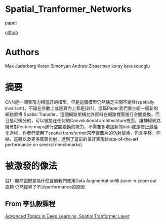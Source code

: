 # Spatial_Tranformer_Networks

[paper](https://proceedings.neurips.cc/paper/2015/file/33ceb07bf4eeb3da587e268d663aba1a-Paper.pdf)

[github](https://github.com/kevinzakka/spatial-transformer-network)

# Authors

Max Jaderberg
Karen Simonyan
Andrew Zisserman
koray kavukcuoglu

# 摘要

CNN是一個表現力相當好的模型，但是這個模型仍然缺乏空間不變性(spatially invariant)，不論在參數上或是算力上都是[註1]，這篇Paper我們要介紹一個新的網路架構 Spatial Transfer，這個網路架構允許資料在網路裡面進行空間變換，而且是可微分的，可以被接在任何的Convolutional architechture裡面，讓神經網路擁有對feature maps進行空間變換的能力，不需要多增加新的data或是修正最佳化過程，作者們使用了spatial transformer來學習圖片的仿射變換，包含平移，伸縮，巡轉以及更多廣義仿射，達到了當前的最好表現(state-of-the-art performance on several nenchmarks)

# 被激發的像法

註1 : 顯然這既是為什麼目前我們使用Data Augmentation時 zoom in zoom out 旋轉 仍然提昇了不少performance的原因

## From 李弘毅課程

[Advanced Topics in Deep Learning, Spatial Tranformer Layer](https://www.youtube.com/watch?v=SoCywZ1hZak)
